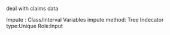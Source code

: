 deal with claims data    

Impute : Class/Interval Variables impute method: Tree    Indecator type:Unique    Role:Input
